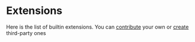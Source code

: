 # Extensions

Here is the list of builtin extensions. You can [contribute](/doc/contributing)
your own or [create](/doc/user-guide/extending) third-party ones
